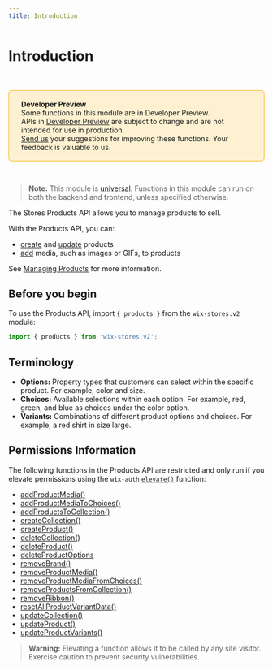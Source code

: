 ```yaml
---
title: Introduction
---
```


# Introduction
&nbsp;

<div style="background-color: #FEF1D1; padding: 18px 24px; border-radius: 6px; border: 1px solid #FDB10C; box-sizing: border-box; display: inline-block">
    <b>Developer Preview</b>
    <br/>
    <span>Some functions in this module are in Developer Preview.<br/> APIs in <a href="https://www.wix.com/velo/reference/api-overview/developer-preview"> Developer Preview</a> are subject to change and are not intended for use in production.<br/><a href="mailto:velo-preview-feedback@wix.com">Send us</a> your suggestions for improving these functions. Your feedback is valuable to us.</span>
</div>

&nbsp;
> **Note:**
> This module is [universal](/api-overview/api-versions#universal-modules). Functions in this module can run on both the backend and frontend, unless specified otherwise.

The Stores Products API allows you to manage products to sell.  

With the Products API, you can:
- [create](#createproduct) and [update](#updateproduct) products
- [add](#addproductmedia) media, such as images or GIFs, to products  

See [Managing Products](https://support.wix.com/en/managing-products-and-categories) for more information.  

## Before you begin

To use the Products API, import `{ products }` from the `wix-stores.v2` module:
```js
import { products } from 'wix-stores.v2';
```

## Terminology
+ **Options:** Property types that customers can select within the specific product. For example, color and size.
+ **Choices:** Available selections within each option. For example, red, green, and blue as choices under the color option.
+ **Variants:** Combinations of different product options and choices. For example, a red shirt in size large.

## Permissions Information
The following functions in the Products API are restricted and only run if you elevate permissions using the `wix-auth` [`elevate()`](https://www.wix.com/velo/reference/wix-auth/elevate) function:

+ [addProductMedia()](#addproductmedia)
+ [addProductMediaToChoices()](#addproductmediatochoices)
+ [addProductsToCollection()](#addproductstocollection)
+ [createCollection()](#createcollection)
+ [createProduct()](#createproduct)
+ [deleteCollection()](#deletecollection)
+ [deleteProduct()](#deleteproduct)
+ [deleteProductOptions](#deleteproductoptions)
+ [removeBrand()](#removebrand)
+ [removeProductMedia()](#removeproductmedia)
+ [removeProductMediaFromChoices()](#removeproductmediafromchoices)
+ [removeProductsFromCollection()](#removeproductsfromcollection)
+ [removeRibbon()](#removeribbon)
+ [resetAllProductVariantData()](#resetallproductvariantdata)
+ [updateCollection()](#updatecollection)
+ [updateProduct()](#updateproduct)
+ [updateProductVariants()](#updateproductvariants)

<blockquote class='warning'>
<p><strong>Warning:</strong> Elevating a function allows it to be called by any site visitor. Exercise caution to prevent security vulnerabilities.</p>
</blockquote>
